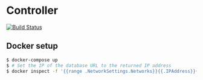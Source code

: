 # Controller

[![Build Status](https://travis-ci.org/Bitspleaseee/controller.svg?branch=master)](https://travis-ci.org/Bitspleaseee/controller)

## Docker setup

```bash
$ docker-compose up
$ # Set the IP of the database URL to the returned IP address
$ docker inspect -f '{{range .NetworkSettings.Networks}}{{.IPAddress}}{{end}}' <name-of-container>
```
